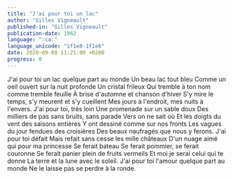 ```yaml
---
title: "J'ai pour toi un lac"
author: "Gilles Vigneault"
published-in: "Gilles Vigneault"
publication-date: 1962
language: ":ca:"
language_unicode: "1f1e8-1f1e6"
date: 2020-09-08 11:21:00 +0200
progress: 0
---
```

J'ai pour toi un lac quelque part au monde
Un beau lac tout bleu
Comme un oeil ouvert sur la nuit profonde
Un cristal frileux
Qui tremble à ton nom comme tremble feuille
À brise d'automne et chanson d'hiver
S'y mire le temps, s'y meurent et s'y cueillent
Mes jours à l'endroit, mes nuits à l'envers.
J'ai pour toi, très loin
Une promenade sur un sable doux
Des milliers de pas sans bruits, sans parade
Vers on ne sait où
Et les doigts du vent des saisons entières
Y ont dessiné comme sur nos fronts
Les vagues du jour fendues des croisières
Des beaux naufragés que nous y ferons.
J'ai pour toi défait
Mais refait sans cesse les mille châteaux
D'un nuage aimé qui pour ma princesse
Se ferait bateau
Se ferait pommier, se ferait couronne
Se ferait panier plein de fruits vermeils
Et moi je serai celui qui te donne
La terre et la lune avec le soleil.
J'ai pour toi l'amour quelque part au monde
Ne le laisse pas se perdre à la ronde.
